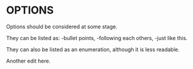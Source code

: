 # OPTIONS

Options should be considered at some stage.

They can be listed as:
-bullet points,
-following each others,
-just like this.

They can also be listed as an enumeration, although it is less readable.

Another edit here.
